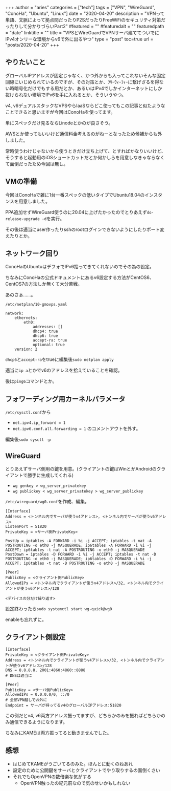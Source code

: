 +++
author = "aries"
categories = ["tech"]
tags = ["VPN", "WireGuard", "ConoHa", "Ubuntu", "Linux"]
date = "2020-04-20"
description = "VPNって単語、文脈によって拠点間だったりP2SだったりFreeWiFiのセキュリティ対策だったりして分かりづらいPart2"
#featured = ""
#featuredalt = ""
featuredpath = "date"
linktitle = ""
title = "VPSとWireGuardでVPNサーバ建ててついでにIPv4オンリーな環境からv6で外に出るやつ"
type = "post"
toc=true
url = "posts/2020-04-20"
+++

## やりたいこと

グローバルIPアドレスが固定じゃなく、かつ外からも入ってこれないそんな固定回線にいじめられているのですが、その対策とか、ﾌﾘｰｳｨｰﾌｨｰに繋げざるを得ない時暗号化だけでもする用だとか、あるいはIPv4でしかインターネットにしか抜けられない環境でIPv6を手に入れるとか、そういうやつ。

v4, v6デュアルスタックなVPSやらIaaSならどこ使ってもこの記事と似たようなことできると思いますが今回はConoHaを使ってます。

単にスペックだけ見るならLinodeとかのが良さそう。

AWSとか使ってもいいけど通信料金考えるのがねーとなったため候補からも外しました。

常時使うわけじゃないから使うときだけ立ち上げて、とすればかなりいいけど、そうすると起動用のiOSショートカットだとか何かしらを用意しなきゃならなくて面倒だったため今回は無し。

## VMの準備

今回はConoHaで雑に1台一番スペックの低いタイプでUbuntu18.04のインスタンスを用意しました。

PPA追加せずWireGuard使うのに20.04に上げたかったのでとりあえず`do-release-upgrade -d`を実行。

その後は適当にuser作ったりsshのrootログインできないようにしたりポート変えたりとか。

## ネットワーク回り

ConoHaのUbuntuはデフォでIPv6拾ってきてくれないのでその為の設定。

ちなみにConoHaの公式ドキュメントにあるv6設定する方法がCentOS6、CentOS7の方法しか無くて大分苦戦。

あのさぁ……。

`/etc/netplan/10-gmovps.yaml`
```
network:
    ethernets:
        eth0:
            addresses: []
            dhcp4: true
            dhcp6: true
            accept-ra: true
            optional: true
    version: 2
```

`dhcp6`と`accept-ra`をtrueに編集後`sudo netplan apply`

適当に`ip a`とかでv6のアドレスを拾えていることを確認。

後は`ping6`コマンドとか。

## フォワーディング用カーネルパラメータ

`/etc/sysctl.conf`から
- `net.ipv4.ip_forward = 1`
- `net.ipv6.conf.all.forwarding = 1`
のコメントアウトを外す。

編集後`sudo sysctl -p`


## WireGuard

とりあえずサーバ側用の鍵を用意。(クライアントの鍵はWinとかAndroidのクライアントで勝手に生成してくれる)
- `wg genkey > wg_server_privatekey`
- `wg publickey < wg_server_privatekey > wg_server_publickey`


`/etc/wireguard/wg0.conf`を作成、編集。

```
[Interface]
Address = <トンネル内でサーバが使うv4アドレス>, <トンネル内でサーバが使うv6アドレス>
ListenPort = 51820
PrivateKey = <サーバ側PrivateKey>

PostUp = iptables -A FORWARD -i %i -j ACCEPT; iptables -t nat -A POSTROUTING -o eth0 -j MASQUERADE; ip6tables -A FORWARD -i %i -j ACCEPT; ip6tables -t nat -A POSTROUTING -o eth0 -j MASQUERADE
PostDown = iptables -D FORWARD -i %i -j ACCEPT; iptables -t nat -D POSTROUTING -o eth0 -j MASQUERADE; ip6tables -D FORWARD -i %i -j ACCEPT; ip6tables -t nat -D POSTROUTING -o eth0 -j MASQUERADE

[Peer]
PublicKey = <クライアント側PublicKey>
AllowedIPs = <トンネル内でクライアントが使うv4アドレス>/32, <トンネル内でクライアントが使うv6アドレス>/128

<デバイスの分だけ繰り返す>

```

設定終わったら`sudo systemctl start wg-quick@wg0`

enableも忘れずに。

## クライアント側設定

```
[Interface]
PrivateKey = <クライアント側PrivateKey>
Address = <トンネル内でクライアントが使うv4アドレス>/32, <トンネル内でクライアントが使うv6アドレス>/128
DNS = 8.8.8.8, 2001:4860:4860::8888
# DNSは適当に

[Peer]
PublicKey = <サーバ側PublicKey>
AllowedIPs = 0.0.0.0/0, ::/0
# 全部VPN越しでお外に
Endpoint = サーバが持ってるv4のグローバルIPアドレス:51820
```

この例だとv4, v6両方アドレス振ってますが、どちらかのみを振ればどちらかのみ通信できるようになります。

ちなみにKAMEは両方振ってると動きませんでした。

## 感想

- はじめてKAMEがうごいてるのみた。ほんとに動くのねあれ
- 設定のために公開鍵をサーバとクライアントでやり取りするの面倒くさい
- それでもOpenVPNの数倍楽な気がする
  - OpenVPN触ったの紀元前なので気のせいかもしれない
